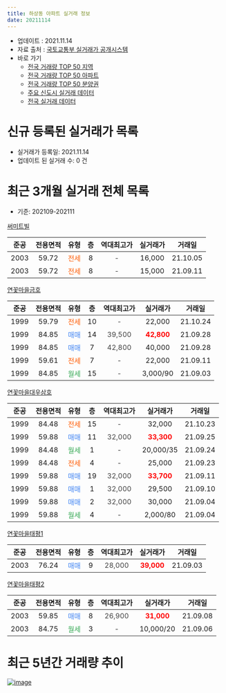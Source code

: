 ```yaml
---
title: 하상동 아파트 실거래 정보
date: 20211114
---
```


* 업데이트 : 2021.11.14
* 자료 출처 : [국토교통부 실거래가 공개시스템](http://rt.molit.go.kr)
* 바로 가기
    * [전국 거래량 TOP 50 지역](https://apt-info.github.io/apt-trade-info/tr)
    * [전국 거래량 TOP 50 아파트](https://apt-info.github.io/apt-trade-info/ta)
    * [전국 거래량 TOP 50 분양권](https://apt-info.github.io/apt-trade-info/tb)
    * [주요 신도시 실거래 데이터](https://apt-info.github.io/apt-trade-info/newtown)
    * [전국 실거래 데이터](https://apt-info.github.io/apt-trade-info/all)



<script async src="https://pagead2.googlesyndication.com/pagead/js/adsbygoogle.js"></script>
<!-- 기본광고 -->
<ins class="adsbygoogle"
     style="display:block"
     data-ad-client="ca-pub-1142216861245946"
     data-ad-slot="4805727019"
     data-ad-format="auto"
     data-full-width-responsive="true"></ins>
<script>
     (adsbygoogle = window.adsbygoogle || []).push({});
</script>


# 신규 등록된 실거래가 목록

* 실거래가 등록일: 2021.11.14
* 업데이트 된 실거래 수: 0 건




<script async src="https://pagead2.googlesyndication.com/pagead/js/adsbygoogle.js"></script>
<!-- 기본광고 -->
<ins class="adsbygoogle"
     style="display:block"
     data-ad-client="ca-pub-1142216861245946"
     data-ad-slot="4805727019"
     data-ad-format="auto"
     data-full-width-responsive="true"></ins>
<script>
     (adsbygoogle = window.adsbygoogle || []).push({});
</script>


# 최근 3개월 실거래 전체 목록
* 기준: 202109-202111


[써미트빌](https://search.naver.com/search.naver?query=%EC%8D%A8%EB%AF%B8%ED%8A%B8%EB%B9%8C)

|준공|전용면적|유형|층|역대최고가|실거래가|거래일|
|:---:|:---:|:---:|:---:|:---:|:---:|:---:|
|2003|59.72|<span style="color:#FF5A00">전세</span>|8|<span style="color:#444444">-</span>|16,000|21.10.05|
|2003|59.72|<span style="color:#FF5A00">전세</span>|8|<span style="color:#444444">-</span>|15,000|21.09.11|

[연꽃마을금호](https://search.naver.com/search.naver?query=%EC%97%B0%EA%BD%83%EB%A7%88%EC%9D%84%EA%B8%88%ED%98%B8)

|준공|전용면적|유형|층|역대최고가|실거래가|거래일|
|:---:|:---:|:---:|:---:|:---:|:---:|:---:|
|1999|59.79|<span style="color:#FF5A00">전세</span>|10|<span style="color:#444444">-</span>|22,000|21.10.24|
|1999|84.85|<span style="color:#4285F3">매매</span>|14|<span style="color:#444444">39,500</span>|<b><span style="color:#FF0000">42,800</span></b>|21.09.28|
|1999|84.85|<span style="color:#4285F3">매매</span>|7|<span style="color:#444444">42,800</span>|40,000|21.09.28|
|1999|59.61|<span style="color:#FF5A00">전세</span>|7|<span style="color:#444444">-</span>|22,000|21.09.11|
|1999|84.85|<span style="color:#34A853">월세</span>|15|<span style="color:#444444">-</span>|3,000/90|21.09.03|

[연꽃마을대우삼호](https://search.naver.com/search.naver?query=%EC%97%B0%EA%BD%83%EB%A7%88%EC%9D%84%EB%8C%80%EC%9A%B0%EC%82%BC%ED%98%B8)

|준공|전용면적|유형|층|역대최고가|실거래가|거래일|
|:---:|:---:|:---:|:---:|:---:|:---:|:---:|
|1999|84.48|<span style="color:#FF5A00">전세</span>|15|<span style="color:#444444">-</span>|32,000|21.10.23|
|1999|59.88|<span style="color:#4285F3">매매</span>|11|<span style="color:#444444">32,000</span>|<b><span style="color:#FF0000">33,300</span></b>|21.09.25|
|1999|84.48|<span style="color:#34A853">월세</span>|1|<span style="color:#444444">-</span>|20,000/35|21.09.24|
|1999|84.48|<span style="color:#FF5A00">전세</span>|4|<span style="color:#444444">-</span>|25,000|21.09.23|
|1999|59.88|<span style="color:#4285F3">매매</span>|19|<span style="color:#444444">32,000</span>|<b><span style="color:#FF0000">33,700</span></b>|21.09.11|
|1999|59.88|<span style="color:#4285F3">매매</span>|1|<span style="color:#444444">32,000</span>|29,500|21.09.10|
|1999|59.88|<span style="color:#4285F3">매매</span>|2|<span style="color:#444444">32,000</span>|30,000|21.09.04|
|1999|59.88|<span style="color:#34A853">월세</span>|4|<span style="color:#444444">-</span>|2,000/80|21.09.04|

[연꽃마을태평1](https://search.naver.com/search.naver?query=%EC%97%B0%EA%BD%83%EB%A7%88%EC%9D%84%ED%83%9C%ED%8F%891)

|준공|전용면적|유형|층|역대최고가|실거래가|거래일|
|:---:|:---:|:---:|:---:|:---:|:---:|:---:|
|2003|76.24|<span style="color:#4285F3">매매</span>|9|<span style="color:#444444">28,000</span>|<b><span style="color:#FF0000">39,000</span></b>|21.09.03|

[연꽃마을태평2](https://search.naver.com/search.naver?query=%EC%97%B0%EA%BD%83%EB%A7%88%EC%9D%84%ED%83%9C%ED%8F%892)

|준공|전용면적|유형|층|역대최고가|실거래가|거래일|
|:---:|:---:|:---:|:---:|:---:|:---:|:---:|
|2003|59.85|<span style="color:#4285F3">매매</span>|8|<span style="color:#444444">26,900</span>|<b><span style="color:#FF0000">31,000</span></b>|21.09.08|
|2003|84.75|<span style="color:#34A853">월세</span>|3|<span style="color:#444444">-</span>|10,000/20|21.09.06|



<script async src="https://pagead2.googlesyndication.com/pagead/js/adsbygoogle.js"></script>
<!-- 기본광고 -->
<ins class="adsbygoogle"
     style="display:block"
     data-ad-client="ca-pub-1142216861245946"
     data-ad-slot="4805727019"
     data-ad-format="auto"
     data-full-width-responsive="true"></ins>
<script>
     (adsbygoogle = window.adsbygoogle || []).push({});
</script>


# 최근 5년간 거래량 추이


<div style="width:100%;">
    <canvas id="deal_progress" height="200"></canvas>
</div>

<script>
new Chart(document.getElementById("deal_progress"), {
    type: 'line',
    data: {
        labels: ['16.01','16.02','16.03','16.04','16.05','16.06','16.07','16.08','16.09','16.10','16.11','16.12','17.01','17.02','17.03','17.04','17.05','17.06','17.07','17.08','17.09','17.10','17.11','17.12','18.01','18.02','18.03','18.04','18.05','18.06','18.07','18.08','18.09','18.10','18.11','18.12','19.01','19.02','19.03','19.04','19.05','19.06','19.07','19.08','19.09','19.10','19.11','19.12','20.01','20.02','20.03','20.04','20.05','20.06','20.07','20.08','20.09','20.10','20.11','20.12','21.01','21.02','21.03','21.04','21.05','21.06','21.07','21.08','21.09','21.10'],
        datasets: [{
            label: '매매/분양권',
            data: [10,8,20,14,14,19,21,17,19,34,10,10,4,16,9,14,9,16,25,17,7,9,11,6,6,11,11,11,4,6,6,9,10,6,4,3,6,2,9,5,9,7,11,10,8,8,16,9,11,15,22,25,30,37,22,16,19,33,27,26,25,23,17,18,18,16,15,13,8,0],
            borderColor: "rgba(66, 133, 243, 1)",
            backgroundColor: "rgba(66, 133, 243, 0.05)",
            borderWidth: 1,
            pointRadius: 0,
            fill: false,
            lineTension: 0
        },{
            label: '전/월세',
            data: [8,3,8,7,10,9,11,4,6,10,5,6,5,3,9,6,6,11,5,7,6,4,2,3,9,7,7,10,9,3,2,12,3,5,6,1,10,6,7,6,10,6,6,9,5,8,7,4,3,12,5,5,9,10,6,5,8,8,4,6,5,1,9,8,7,11,9,5,7,3],
            borderColor: "rgba(255, 90, 0, 1)",
            backgroundColor: "rgba(255, 90, 0, 0.05)",
            borderWidth: 1,
            pointRadius: 0,
            fill: false,
            lineTension: 0
        },{
            label: '합계',
            data: [18,11,28,21,24,28,32,21,25,44,15,16,9,19,18,20,15,27,30,24,13,13,13,9,15,18,18,21,13,9,8,21,13,11,10,4,16,8,16,11,19,13,17,19,13,16,23,13,14,27,27,30,39,47,28,21,27,41,31,32,30,24,26,26,25,27,24,18,15,3],
            borderColor: "rgba(0, 0, 0, 1)",
            backgroundColor: "rgba(0, 0, 0, 0.03)",
            borderWidth: 0.1,
            pointRadius: 0,
            fill: true,
            lineTension: 0
        }
        ]
    },
    options: {
        responsive: true,
        title: {
            display: false
        },
        tooltips: {
            mode: 'index',
            intersect: false
        },
        hover: {
            mode: 'nearest',
            intersect: true
        },
        scales: {
            xAxes: [{
                display: true,
                scaleLabel: {
                    display: true,
                    labelString: '년/월'
                }
            }],
            yAxes: [{
                display: true,
                ticks: {
                    suggestedMin: 0,
                },
                scaleLabel: {
                    display: true,
                    labelString: '실거래 수'
                }
            }]
        }
    }
});

</script>


[![image](https://apt-info.github.io/images/2020-01-03-apt-trade-info/1024x500.png)](https://play.google.com/store/apps/details?id=com.aptinfo.apttradeinfo)

